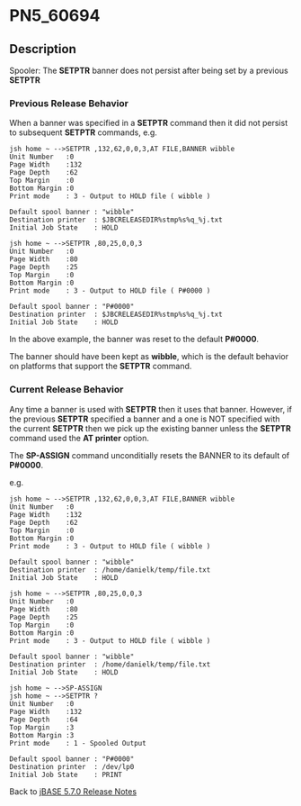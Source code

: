 # PN5_60694

<PageHeader />

## Description

Spooler: The **SETPTR** banner does not persist after being set by a previous **SETPTR**

### Previous Release Behavior

When a banner was specified in a **SETPTR** command then it did not persist to subsequent **SETPTR** commands, e.g.

```
jsh home ~ -->SETPTR ,132,62,0,0,3,AT FILE,BANNER wibble
Unit Number   :0
Page Width    :132
Page Depth    :62
Top Margin    :0
Bottom Margin :0
Print mode    : 3 - Output to HOLD file ( wibble )

Default spool banner : "wibble"
Destination printer  : $JBCRELEASEDIR%stmp%s%q_%j.txt
Initial Job State    : HOLD

jsh home ~ -->SETPTR ,80,25,0,0,3
Unit Number   :0
Page Width    :80
Page Depth    :25
Top Margin    :0
Bottom Margin :0
Print mode    : 3 - Output to HOLD file ( P#0000 )

Default spool banner : "P#0000"
Destination printer  : $JBCRELEASEDIR%stmp%s%q_%j.txt
Initial Job State    : HOLD
```

In the above example, the banner was reset to the default **P#0000**.

The banner should have been kept as **wibble**, which is the default behavior on platforms that support the **SETPTR** command.

### Current Release Behavior

Any time a banner is used with **SETPTR** then it uses that banner. However, if the previous **SETPTR** specified a banner and a one is NOT specified with the current **SETPTR** then we pick up the existing banner unless the **SETPTR** command used the **AT printer** option.

The **SP-ASSIGN** command unconditially resets the BANNER to its default of **P#0000**.

e.g.

```
jsh home ~ -->SETPTR ,132,62,0,0,3,AT FILE,BANNER wibble
Unit Number   :0
Page Width    :132
Page Depth    :62
Top Margin    :0
Bottom Margin :0
Print mode    : 3 - Output to HOLD file ( wibble )

Default spool banner : "wibble"
Destination printer  : /home/danielk/temp/file.txt
Initial Job State    : HOLD

jsh home ~ -->SETPTR ,80,25,0,0,3
Unit Number   :0
Page Width    :80
Page Depth    :25
Top Margin    :0
Bottom Margin :0
Print mode    : 3 - Output to HOLD file ( wibble )

Default spool banner : "wibble"
Destination printer  : /home/danielk/temp/file.txt
Initial Job State    : HOLD

jsh home ~ -->SP-ASSIGN
jsh home ~ -->SETPTR ?
Unit Number   :0
Page Width    :132
Page Depth    :64
Top Margin    :3
Bottom Margin :3
Print mode    : 1 - Spooled Output

Default spool banner : "P#0000"
Destination printer  : /dev/lp0
Initial Job State    : PRINT
```

Back to [jBASE 5.7.0 Release Notes](./../README.md)
  
<PageFooter />
